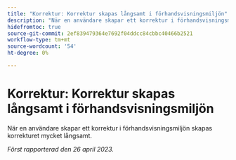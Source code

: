 ```yaml
---
title: "Korrektur: Korrektur skapas långsamt i förhandsvisningsmiljön"
description: "När en användare skapar ett korrektur i förhandsvisningsmiljön skapas korrekturet mycket långsamt."
hidefromtoc: true
source-git-commit: 2ef839479364e7692f04ddcc84cbbc40466b2521
workflow-type: tm+mt
source-wordcount: '54'
ht-degree: 0%

---
```



# Korrektur: Korrektur skapas långsamt i förhandsvisningsmiljön

<!--This article is by request. Article is on WF and WFP TOCs-->

När en användare skapar ett korrektur i förhandsvisningsmiljön skapas korrekturet mycket långsamt.

_Först rapporterad den 26 april 2023._

